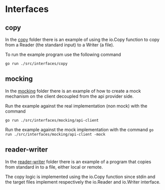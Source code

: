 # Interfaces

## copy

In the [copy](./copy) folder there is an example of using the io.Copy function to copy from a Reader (the standard input) to a Writer (a file).

To run the example program use the following command

`go run ./src/interfaces/copy`

## mocking

In the [mocking](./mocking) folder there is an example of how to create a mock mechanism on the client decoupled from the api provider side.

Run the example against the real implementation (non mock) with the command

`go run ./src/interfaces/mocking/api-client`

Run the example against the mock implementation with the command
`go run ./src/interfaces/mocking/api-client -mock`

## reader-writer

In the [reader-writer](./reader-writer) folder there is an example of a program that copies from standard in to a file, either local or remote.

The copy logic is implemented using the io.Copy function since stdin and the target files implement respectively the io.Reader and io.Writer interface.
